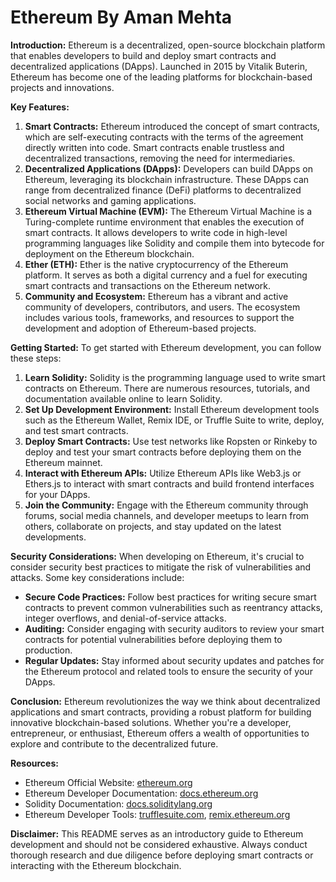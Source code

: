 # **Ethereum By Aman Mehta**

**Introduction:**
Ethereum is a decentralized, open-source blockchain platform that enables developers to build and deploy smart contracts and decentralized applications (DApps). Launched in 2015 by Vitalik Buterin, Ethereum has become one of the leading platforms for blockchain-based projects and innovations.

**Key Features:**
1. **Smart Contracts:** Ethereum introduced the concept of smart contracts, which are self-executing contracts with the terms of the agreement directly written into code. Smart contracts enable trustless and decentralized transactions, removing the need for intermediaries.
2. **Decentralized Applications (DApps):** Developers can build DApps on Ethereum, leveraging its blockchain infrastructure. These DApps can range from decentralized finance (DeFi) platforms to decentralized social networks and gaming applications.
3. **Ethereum Virtual Machine (EVM):** The Ethereum Virtual Machine is a Turing-complete runtime environment that enables the execution of smart contracts. It allows developers to write code in high-level programming languages like Solidity and compile them into bytecode for deployment on the Ethereum blockchain.
4. **Ether (ETH):** Ether is the native cryptocurrency of the Ethereum platform. It serves as both a digital currency and a fuel for executing smart contracts and transactions on the Ethereum network.
5. **Community and Ecosystem:** Ethereum has a vibrant and active community of developers, contributors, and users. The ecosystem includes various tools, frameworks, and resources to support the development and adoption of Ethereum-based projects.

**Getting Started:**
To get started with Ethereum development, you can follow these steps:
1. **Learn Solidity:** Solidity is the programming language used to write smart contracts on Ethereum. There are numerous resources, tutorials, and documentation available online to learn Solidity.
2. **Set Up Development Environment:** Install Ethereum development tools such as the Ethereum Wallet, Remix IDE, or Truffle Suite to write, deploy, and test smart contracts.
3. **Deploy Smart Contracts:** Use test networks like Ropsten or Rinkeby to deploy and test your smart contracts before deploying them on the Ethereum mainnet.
4. **Interact with Ethereum APIs:** Utilize Ethereum APIs like Web3.js or Ethers.js to interact with smart contracts and build frontend interfaces for your DApps.
5. **Join the Community:** Engage with the Ethereum community through forums, social media channels, and developer meetups to learn from others, collaborate on projects, and stay updated on the latest developments.

**Security Considerations:**
When developing on Ethereum, it's crucial to consider security best practices to mitigate the risk of vulnerabilities and attacks. Some key considerations include:
- **Secure Code Practices:** Follow best practices for writing secure smart contracts to prevent common vulnerabilities such as reentrancy attacks, integer overflows, and denial-of-service attacks.
- **Auditing:** Consider engaging with security auditors to review your smart contracts for potential vulnerabilities before deploying them to production.
- **Regular Updates:** Stay informed about security updates and patches for the Ethereum protocol and related tools to ensure the security of your DApps.

**Conclusion:**
Ethereum revolutionizes the way we think about decentralized applications and smart contracts, providing a robust platform for building innovative blockchain-based solutions. Whether you're a developer, entrepreneur, or enthusiast, Ethereum offers a wealth of opportunities to explore and contribute to the decentralized future.

**Resources:**
- Ethereum Official Website: [ethereum.org](https://ethereum.org/)
- Ethereum Developer Documentation: [docs.ethereum.org](https://docs.ethereum.org/)
- Solidity Documentation: [docs.soliditylang.org](https://docs.soliditylang.org/)
- Ethereum Developer Tools: [trufflesuite.com](https://www.trufflesuite.com/), [remix.ethereum.org](https://remix.ethereum.org/)

**Disclaimer:**
This README serves as an introductory guide to Ethereum development and should not be considered exhaustive. Always conduct thorough research and due diligence before deploying smart contracts or interacting with the Ethereum blockchain.
